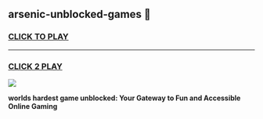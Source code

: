 
## arsenic-unblocked-games 👋
<h3>
<a href="https://premium.freeplayer.one?title=arsenic-unblocked-games&ref=14F">CLICK TO PLAY</a></h3>
<hr>

<h3>
<a href="https://premium.freeplayer.one?title=arsenic-unblocked-games&ref=14F">CLICK 2 PLAY</a>
  
</h3>

<a href="https://premium.freeplayer.one?title=arsenic-unblocked-games&ref=12F/"><img src="https://clearcache.store/games.png"></a>


**worlds hardest game unblocked: Your Gateway to Fun and Accessible Online Gaming**
